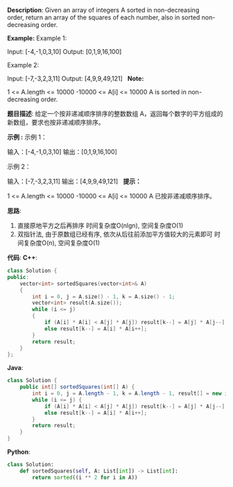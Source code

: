 __Description__:
Given an array of integers A sorted in non-decreasing order, return an array of the squares of each number, also in sorted non-decreasing order.

__Example:__
Example 1:

Input: [-4,-1,0,3,10]
Output: [0,1,9,16,100]

Example 2:

Input: [-7,-3,2,3,11]
Output: [4,9,9,49,121]
 
__Note:__

1 <= A.length <= 10000
-10000 <= A[i] <= 10000
A is sorted in non-decreasing order.

__题目描述__:
给定一个按非递减顺序排序的整数数组 A，返回每个数字的平方组成的新数组，要求也按非递减顺序排序。

__示例 :__
示例 1：

输入：[-4,-1,0,3,10]
输出：[0,1,9,16,100]

示例 2：

输入：[-7,-3,2,3,11]
输出：[4,9,9,49,121]
 
__提示：__

1 <= A.length <= 10000
-10000 <= A[i] <= 10000
A 已按非递减顺序排序。

__思路__:
1. 直接原地平方之后再排序
时间复杂度O(nlgn), 空间复杂度O(1)
2. 双指针法, 由于原数组已经有序, 依次从后往前添加平方值较大的元素即可
时间复杂度O(n), 空间复杂度O(1)

__代码__:
__C++__:
```C++
class Solution {
public:
    vector<int> sortedSquares(vector<int>& A) 
    {
        int i = 0, j = A.size() - 1, k = A.size() - 1;
        vector<int> result(A.size());
        while (i <= j)
        {
            if (A[i] * A[i] < A[j] * A[j]) result[k--] = A[j] * A[j--];
            else result[k--] = A[i] * A[i++];
        }
        return result;
    }
};
```

__Java__:
```Java
class Solution {
    public int[] sortedSquares(int[] A) {
        int i = 0, j = A.length - 1, k = A.length - 1, result[] = new int[A.length];
        while (i <= j) {
            if (A[i] * A[i] < A[j] * A[j]) result[k--] = A[j] * A[j--];
            else result[k--] = A[i] * A[i++];
        }
        return result;
    }
}
```

__Python__:
```Python
class Solution:
    def sortedSquares(self, A: List[int]) -> List[int]:
        return sorted((i ** 2 for i in A))
```
